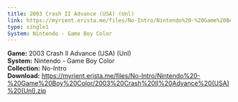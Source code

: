 ```yaml
---
title: 2003 Crash II Advance (USA) (Unl)
link: https://myrient.erista.me/files/No-Intro/Nintendo%20-%20Game%20Boy%20Color/2003%20Crash%20II%20Advance%20(USA)%20(Unl).zip
type: single1
System: Nintendo - Game Boy Color
---
```

<b>Game:</b> 2003 Crash II Advance (USA) (Unl)<br>
<b>System:</b> Nintendo - Game Boy Color<br>
<b>Collection:</b> No-Intro<br>
<b>Download:</b> https://myrient.erista.me/files/No-Intro/Nintendo%20-%20Game%20Boy%20Color/2003%20Crash%20II%20Advance%20(USA)%20(Unl).zip